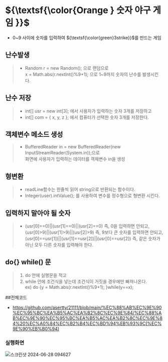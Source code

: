 # ${\textsf{\color{Orange } 숫자 야구 게임 }}$
 - 0~9 사이에 숫자를 입력하여 ${\textsf{\color{green}3strike}}$를 만드는 게임

## 난수발생
 > - Random r = new Random(); 으로 랜덤으로   
 x = Math.abs(r.nextInt()%9+1); 으로 1~9까지 숫자의 난수를 발생시킨다.

## 난수 저장
 > - int[] usr = new int[3]; 에서 사용자가 입력하는 숫자 3개를 저장하고
 > - int[] com = { x, y, z }; 에서 컴퓨터가 선택한 숫자 3개를 저장한다.

## 객체변수 메소드 생성<br>
 > - BufferedReader in = new BufferedReader(new InputStreamReader(System.in));으로   
 화면에 사용자가 입력하는 데이터를 객체변수 in을 생성

## 형변환
> - readLine함수는 한줄씩 읽어 string으로 반환되는 함수이다.
> - Integer(user).intValue(); 를 사용하여 변수를 정수형으로 형변환 시킨다.

## 입력하지 말아야 될 숫자
> - (usr[0]==0)||(usr[1]==0)||(usr[2]==0) 즉, 0을 입력하면 안되고,   
 (usr[0]>9)||(usr[1]>9)||(usr[2]>9) 즉, 9보다 큰 숫자를 입력하면 안되고,
 (usr[0]==usr[1])||(usr[1]==usr[2])||(usr[0]==usr[2]) 즉, 같은 숫자가 아닌 모두 다른 숫자를 입력해야 한다.

## do{} while() 문
> 1. do 안에 실행문을 적고
> 2. while 안에 조건식을 넣는데 조건식이 거짓을 경우에만 빠져나온다.   
> ex) do {y = Math.abs(r.nextInt()%9+1); }while(y==x);

##전체코드
- https://github.com/asertty/21111/blob/main/%EC%88%AB%EC%9E%90%EC%95%BC%EA%B5%AC%EA%B2%8C%EC%9E%84/%EC%88%AB%EC%9E%90%EC%95%BC%EA%B5%AC%EA%B2%8C%EC%9E%84%20%EC%A0%84%EC%B2%B4%EC%BD%94%EB%93%9C(%EC%9E%90%EB%B0%94)

### 실행화면
![스크린샷 2024-06-28 094627](https://github.com/asertty/21111/assets/127906148/496005dd-3e4e-4a9a-bee9-aadb6eed3fef)
